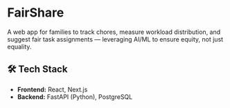 # FairShare

A web app for families to track chores, measure workload distribution, and suggest fair task assignments — leveraging AI/ML to ensure equity, not just equality.


## 🛠 Tech Stack

- **Frontend:** React, Next.js  
- **Backend:** FastAPI (Python), PostgreSQL
